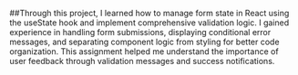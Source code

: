 ##Through this project, I learned how to manage form state in React using the useState hook and implement comprehensive validation logic. I gained experience in handling form submissions, displaying conditional error messages, and separating component logic from styling for better code organization. This assignment helped me understand the importance of user feedback through validation messages and success notifications.